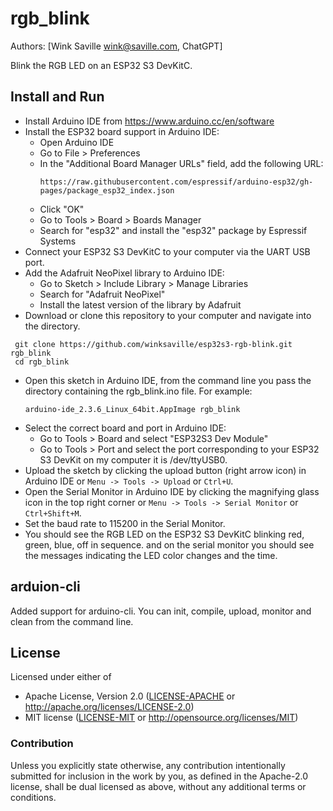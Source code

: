 # rgb_blink

Authors: [Wink Saville <wink@saville.com>, ChatGPT]

Blink the RGB LED on an ESP32 S3 DevKitC.

## Install and Run

* Install Arduino IDE from https://www.arduino.cc/en/software
* Install the ESP32 board support in Arduino IDE:
   - Open Arduino IDE
   - Go to File > Preferences
   - In the "Additional Board Manager URLs" field, add the following URL:
     ```
     https://raw.githubusercontent.com/espressif/arduino-esp32/gh-pages/package_esp32_index.json
     ```
   - Click "OK"
   - Go to Tools > Board > Boards Manager
   - Search for "esp32" and install the "esp32" package by Espressif Systems
* Connect your ESP32 S3 DevKitC to your computer via the UART USB port.
* Add the Adafruit NeoPixel library to Arduino IDE:
   - Go to Sketch > Include Library > Manage Libraries
   - Search for "Adafruit NeoPixel"
   - Install the latest version of the library by Adafruit
* Download or clone this repository to your computer and navigate into the directory.
```
 git clone https://github.com/winksaville/esp32s3-rgb-blink.git rgb_blink
 cd rgb_blink
```
* Open this sketch in Arduino IDE, from the command line you pass the
  directory containing the rgb_blink.ino file. For example:
  ```
  arduino-ide_2.3.6_Linux_64bit.AppImage rgb_blink
  ```
* Select the correct board and port in Arduino IDE:
   - Go to Tools > Board and select "ESP32S3 Dev Module"
   - Go to Tools > Port and select the port corresponding to your ESP32 S3 DevKit on my computer it is /dev/ttyUSB0.
 * Upload the sketch by clicking the upload button (right arrow icon) in Arduino IDE or `Menu -> Tools -> Upload` or `Ctrl+U`.
 * Open the Serial Monitor in Arduino IDE by clicking the magnifying glass icon in the top right corner or `Menu -> Tools -> Serial Monitor` or `Ctrl+Shift+M`.
 * Set the baud rate to 115200 in the Serial Monitor.
 * You should see the RGB LED on the ESP32 S3 DevKitC blinking red, green, blue, off in sequence.
   and on the serial monitor you should see the messages indicating the LED color changes and the
   time.

## arduion-cli

Added support for arduino-cli.  You can init, compile, upload, monitor and
clean from the command line.

## License

Licensed under either of

- Apache License, Version 2.0 ([LICENSE-APACHE](LICENSE-APACHE) or http://apache.org/licenses/LICENSE-2.0)
- MIT license ([LICENSE-MIT](LICENSE-MIT) or http://opensource.org/licenses/MIT)

### Contribution

Unless you explicitly state otherwise, any contribution intentionally submitted
for inclusion in the work by you, as defined in the Apache-2.0 license, shall
be dual licensed as above, without any additional terms or conditions.
